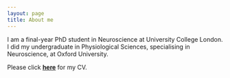 ```yaml
---
layout: page
title: About me
---
```

I am a final-year PhD student in Neuroscience at University College London. I did my undergraduate in Physiological Sciences,
specialising in Neuroscience, at Oxford University.

Please click [**here**](/site_assets/JonathanCornford_CV.pdf) for my CV.